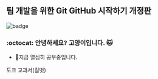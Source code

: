 ## 팀 개발을 위한 Git GitHub 시작하기 개정판
![badge](https://img.shields.io/badge/any_text-you_like-blue)

### :octocat: 안녕하세요? 고양이입니다. 🐱
- 🔭지금 열심히 공부중입니다.

<!--
**2keikim/2keikim** is a ✨ _special_ ✨ repository because its `README.md` (this file) appears on your GitHub profile.

Here are some ideas to get you started:

- 🔭 I’m currently working on ...
- 🌱 I’m currently learning ...
- 👯 I’m looking to collaborate on ...
- 🤔 I’m looking for help with ...
- 💬 Ask me about ...
- 📫 How to reach me: ...
- 😄 Pronouns: ...
- ⚡ Fun fact: ...
-->
<a herf="https://github.com/gilbutITbook/080258.git">도크 교과서(길벗) </a>
